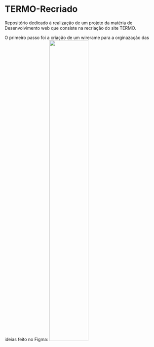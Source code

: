 # TERMO-Recriado

Repositório dedicado à realização de um projeto da matéria de Desenvolvimento web que consiste na recriação do site TERMO.

O primeiro passo foi a criação de um wirerame para a orginazação das ideias feito no Figma:
<img src="![{F4AFB16E-8E74-48A5-B6F4-516E6ACC7798}](https://github.com/user-attachments/assets/3b5453f4-948c-42eb-8329-a7aa199dab38)
" width="50%">
